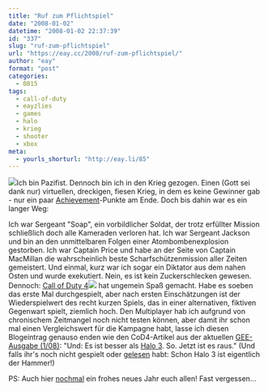 ```yaml
---
title: "Ruf zum Pflichtspiel"
date: "2008-01-02"
datetime: "2008-01-02 22:37:39"
id: "337"
slug: "ruf-zum-pflichtspiel"
url: "https://eay.cc/2008/ruf-zum-pflichtspiel/"
author: "eay"
format: "post"
categories:
  - 0815
tags:
  - call-of-duty
  - eayzlies
  - games
  - halo
  - krieg
  - shooter
  - xbox
meta:
  - yourls_shorturl: "http://eay.li/85"
---
```


![](/uploads/2008/callofduty4.jpg)Ich bin Pazifist. Dennoch bin ich in den Krieg gezogen. Einen (Gott sei dank nur) virtuellen, dreckigen, fiesen Krieg, in dem es keine Gewinner gab - nur ein paar [Achievement](//eay.cc/2007/xboxer/)\-Punkte am Ende. Doch bis dahin war es ein langer Weg:

Ich war Sergeant "Soap", ein vorbildlicher Soldat, der trotz erfüllter Mission schließlich doch alle Kameraden verloren hat. Ich war Sergeant Jackson und bin an den unmittelbaren Folgen einer Atombombenexplosion gestorben. Ich war Captain Price und habe an der Seite von Captain MacMillan die wahrscheinlich beste Scharfschützenmission aller Zeiten gemeistert. Und einmal, kurz war ich sogar ein Diktator aus dem nahen Osten und wurde exekutiert. Nein, es ist kein Zuckerschlecken gewesen. Dennoch: [Call of Duty 4](http://www.amazon.de/gp/search?ie=utf8mb4&keywords=call%20of%20duty%204&tag=eayznet-21&index=eu-video-games-de&linkCode=ur2&camp=1638&creative=6742)![](http://www.assoc-amazon.de/e/ir?t=eayznet-21&l=ur2&o=3) hat ungemein Spaß gemacht. Habe es soeben das erste Mal durchgespielt, aber nach ersten Einschätzungen ist der Wiederspielwert des recht kurzen Spiels, das in einer alternativen, fiktiven Gegenwart spielt, ziemlich hoch. Den Multiplayer hab ich aufgrund von chronischem Zeitmangel noch nicht testen können, aber damit ihr schon mal einen Vergleichswert für die Kampagne habt, lasse ich diesen Blogeintrag genauso enden wie den CoD4-Artikel aus der aktuellen [GEE-Ausgabe (1/08)](http://www.geemag.de/relaunch_storyheft.php?ausgabe=34): "Und: Es ist besser als [Halo 3](http://www.amazon.de/exec/obidos/ASIN/B000FII8M4/eayznet-21). So. Jetzt ist es raus." (Und falls ihr's noch nicht gespielt oder [gelesen](//eay.cc/2007/mmvii/) habt: Schon Halo 3 ist eigentlich der Hammer!)

PS: Auch hier [nochmal](http://twitter.com/Eay/statuses/551458882) ein frohes neues Jahr euch allen! Fast vergessen...
